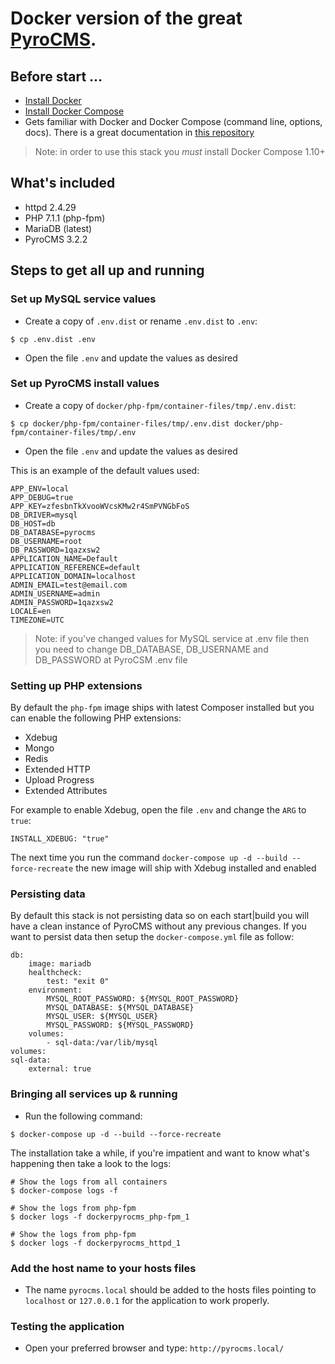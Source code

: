 # Docker version of the great [PyroCMS](https://pyrocms.com/).

## Before start ...

 - [Install Docker](https://docs.docker.com/engine/installation/)
 - [Install Docker Compose](https://docs.docker.com/compose/install/)
 - Gets familiar with Docker and Docker Compose (command line, options, docs). There is a great documentation in [this repository](https://github.com/veggiemonk/awesome-docker)

> Note: in order to use this stack you *must* install Docker Compose 1.10+

## What's included
 - httpd 2.4.29
 - PHP 7.1.1 (php-fpm)
 - MariaDB (latest)
 - PyroCMS 3.2.2

## Steps to get all up and running
### Set up MySQL service values
- Create a copy of `.env.dist` or rename `.env.dist` to `.env`:
```shell
$ cp .env.dist .env
```
- Open the file `.env` and update the values as desired

### Set up PyroCMS install values
- Create a copy of `docker/php-fpm/container-files/tmp/.env.dist`:
```shell
$ cp docker/php-fpm/container-files/tmp/.env.dist docker/php-fpm/container-files/tmp/.env
```
- Open the file `.env` and update the values as desired

This is an example of the default values used:

```
APP_ENV=local
APP_DEBUG=true
APP_KEY=zfesbnTkXvooWVcsKMw2r4SmPVNGbFoS
DB_DRIVER=mysql
DB_HOST=db
DB_DATABASE=pyrocms
DB_USERNAME=root
DB_PASSWORD=1qazxsw2
APPLICATION_NAME=Default
APPLICATION_REFERENCE=default
APPLICATION_DOMAIN=localhost
ADMIN_EMAIL=test@email.com
ADMIN_USERNAME=admin
ADMIN_PASSWORD=1qazxsw2
LOCALE=en
TIMEZONE=UTC
```

> Note: if you've changed values for MySQL service at .env file then you need to
> change DB_DATABASE, DB_USERNAME and DB_PASSWORD at PyroCSM .env file

### Setting up PHP extensions

By default the `php-fpm` image ships with latest Composer installed but you can enable the following PHP extensions:
 - Xdebug
 - Mongo
 - Redis
 - Extended HTTP
 - Upload Progress
 - Extended Attributes

For example to enable Xdebug, open the file `.env` and change the `ARG` to `true`:
```shell
INSTALL_XDEBUG: "true"
```
The next time you run the command `docker-compose up -d --build --force-recreate` the new image will ship with Xdebug installed and enabled

### Persisting data
By default this stack is not persisting data so on each start|build you will have a clean instance of PyroCMS without any previous changes. If you want to persist data then setup the `docker-compose.yml` file as follow:

```shell
db:
    image: mariadb
    healthcheck:
        test: "exit 0"
    environment:
        MYSQL_ROOT_PASSWORD: ${MYSQL_ROOT_PASSWORD}
        MYSQL_DATABASE: ${MYSQL_DATABASE}
        MYSQL_USER: ${MYSQL_USER}
        MYSQL_PASSWORD: ${MYSQL_PASSWORD}
    volumes:
        - sql-data:/var/lib/mysql
volumes:
sql-data:
    external: true
```

### Bringing all services up & running
- Run the following command:
```shell
$ docker-compose up -d --build --force-recreate
```

The installation take a while, if you're impatient and want to know what's happening then take a look to the logs:

```shell
# Show the logs from all containers
$ docker-compose logs -f 

# Show the logs from php-fpm
$ docker logs -f dockerpyrocms_php-fpm_1

# Show the logs from php-fpm
$ docker logs -f dockerpyrocms_httpd_1
```

### Add the host name to your hosts files
- The name `pyrocms.local` should be added to the hosts files pointing to `localhost` or `127.0.0.1` for the application to work properly.

### Testing the application
- Open your preferred browser and type: `http://pyrocms.local/`
